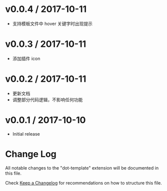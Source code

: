 v0.0.4 / 2017-10-11
===================

- 支持模板文件中 hover 关键字时出现提示

v0.0.3 / 2017-10-11
===================

- 添加插件 icon

v0.0.2 / 2017-10-11
===================

- 更新文档
- 调整部分代码逻辑，不影响任何功能


v0.0.1 / 2017-10-10
===================

- Initial release


Change Log
===================
All notable changes to the "dot-template" extension will be documented in this file.

Check [Keep a Changelog](http://keepachangelog.com/) for recommendations on how to structure this file.

